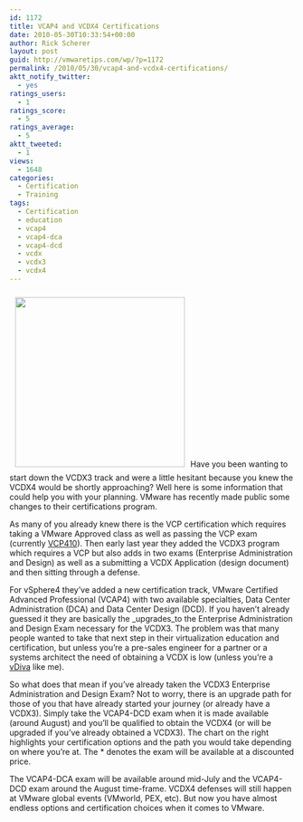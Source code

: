 ```yaml
---
id: 1172
title: VCAP4 and VCDX4 Certifications
date: 2010-05-30T10:33:54+00:00
author: Rick Scherer
layout: post
guid: http://vmwaretips.com/wp/?p=1172
permalink: /2010/05/30/vcap4-and-vcdx4-certifications/
aktt_notify_twitter:
  - yes
ratings_users:
  - 1
ratings_score:
  - 5
ratings_average:
  - 5
aktt_tweeted:
  - 1
views:
  - 1648
categories:
  - Certification
  - Training
tags:
  - Certification
  - education
  - vcap4
  - vcap4-dca
  - vcap4-dcd
  - vcdx
  - vcdx3
  - vcdx4
---
```

[<img class="alignright size-full wp-image-1173" style="margin: 10px;" title="vcap4" src="http://vmwaretips.com/wp/wp-content/uploads/2010/05/vcap4.png" alt="" width="300" srcset="http://www.vmwaretips.com/wp/wp-content/uploads/2010/05/vcap4.png 406w, http://www.vmwaretips.com/wp/wp-content/uploads/2010/05/vcap4-300x266.png 300w" sizes="(max-width: 406px) 100vw, 406px" />](http://vmwaretips.com/wp/wp-content/uploads/2010/05/vcap4.png)Have you been wanting to start down the VCDX3 track and were a little hesitant because you knew the VCDX4 would be shortly approaching? Well here is some information that could help you with your planning. VMware has recently made public some changes to their certifications program.

As many of you already knew there is the VCP certification which requires taking a VMware Approved class as well as passing the VCP exam (currently <a href="http://vmwaretips.com/wp/2010/05/28/vmware-certified-professional-vsphere-4-study-guide/" target="_blank">VCP410</a>). Then early last year they added the VCDX3 program which requires a VCP but also adds in two exams (Enterprise Administration and Design) as well as a submitting a VCDX Application (design document) and then sitting through a defense.

For vSphere4 they&#8217;ve added a new certification track, VMware Certified Advanced Professional (VCAP4) with two available specialties, Data Center Administration (DCA) and Data Center Design (DCD). If you haven&#8217;t already guessed it they are basically the _upgrades_to the Enterprise Administration and Design Exam necessary for the VCDX3. The problem was that many people wanted to take that next step in their virtualization education and certification, but unless you&#8217;re a pre-sales engineer for a partner or a systems architect the need of obtaining a VCDX is low (unless you&#8217;re a <a href="http://www.2vcps.com/2010/05/25/you-might-be-a-vdiva-if/" target="_blank">vDiva</a> like me).

So what does that mean if you&#8217;ve already taken the VCDX3 Enterprise Administration and Design Exam? Not to worry, there is an upgrade path for those of you that have already started your journey (or already have a VCDX3). Simply take the VCAP4-DCD exam when it is made available (around August) and you&#8217;ll be qualified to obtain the VCDX4 (or will be upgraded if you&#8217;ve already obtained a VCDX3). The chart on the right highlights your certification options and the path you would take depending on where you&#8217;re at. The * denotes the exam will be available at a discounted price.

The VCAP4-DCA exam will be available around mid-July and the VCAP4-DCD exam around the August time-frame. VCDX4 defenses will still happen at VMware global events (VMworld, PEX, etc). But now you have almost endless options and certification choices when it comes to VMware.